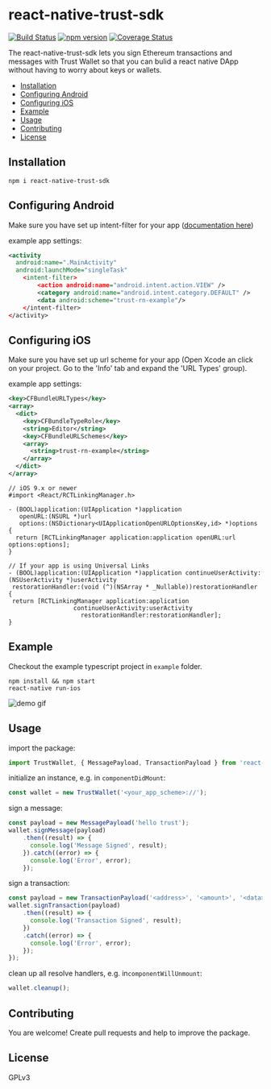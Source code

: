 # react-native-trust-sdk

[![Build Status](https://travis-ci.org/TrustWallet/react-native-trust-sdk.svg?branch=master)](https://travis-ci.org/TrustWallet/react-native-trust-sdk)
[![npm version](https://badge.fury.io/js/react-native-trust-sdk.svg)](https://badge.fury.io/js/react-native-trust-sdk)
[![Coverage Status](https://coveralls.io/repos/github/TrustWallet/react-native-trust-sdk/badge.svg?branch=master)](https://coveralls.io/github/TrustWallet/react-native-trust-sdk?branch=master)

The react-native-trust-sdk lets you sign Ethereum transactions and messages with Trust Wallet so that you can bulid a react native DApp without having to worry about keys or wallets.

* [Installation](#installation)
* [Configuring Android](#configuring-android)
* [Configuring iOS](#configuring-ios)
* [Example](#example)
* [Usage](#usage)
* [Contributing](#contributing)
* [License](#license)

## Installation

```shell
npm i react-native-trust-sdk
```

## Configuring Android

Make sure you have set up intent-filter for your app ([documentation here](https://developer.android.com/training/app-links/deep-linking#adding-filters))

example app settings:

```xml
<activity
  android:name=".MainActivity"
  android:launchMode="singleTask"
    <intent-filter>
        <action android:name="android.intent.action.VIEW" />
        <category android:name="android.intent.category.DEFAULT" />
        <data android:scheme="trust-rn-example"/>
    </intent-filter>
</activity>
```

## Configuring iOS

Make sure you have set up url scheme for your app (Open Xcode an click on your project. Go to the 'Info' tab and expand the 'URL Types' group).

example app settings:

```xml
<key>CFBundleURLTypes</key>
<array>
  <dict>
    <key>CFBundleTypeRole</key>
    <string>Editor</string>
    <key>CFBundleURLSchemes</key>
    <array>
      <string>trust-rn-example</string>
    </array>
  </dict>
</array>
```

```objc
// iOS 9.x or newer
#import <React/RCTLinkingManager.h>

- (BOOL)application:(UIApplication *)application
   openURL:(NSURL *)url
   options:(NSDictionary<UIApplicationOpenURLOptionsKey,id> *)options
{
  return [RCTLinkingManager application:application openURL:url options:options];
}

// If your app is using Universal Links
- (BOOL)application:(UIApplication *)application continueUserActivity:(NSUserActivity *)userActivity
 restorationHandler:(void (^)(NSArray * _Nullable))restorationHandler
{
 return [RCTLinkingManager application:application
                  continueUserActivity:userActivity
                    restorationHandler:restorationHandler];
}
```

## Example

Checkout the example typescript project in `example` folder.

```shell
npm install && npm start
react-native run-ios
```

![demo gif](doc/demo.gif)

## Usage

import the package:

```typescript
import TrustWallet, { MessagePayload, TransactionPayload } from 'react-native-trust-sdk';
```

initialize an instance, e.g. in `componentDidMount`:

```typescript
const wallet = new TrustWallet('<your_app_scheme>://');
```

sign a message:

```typescript
const payload = new MessagePayload('hello trust');
wallet.signMessage(payload)
    .then((result) => {
      console.log('Message Signed', result);
    }).catch((error) => {
      console.log('Error', error);
    });
```

sign a transaction:

```typescript
const payload = new TransactionPayload('<address>', '<amount>', '<data>');
wallet.signTransaction(payload)
    .then((result) => {
      console.log('Transaction Signed', result);
    })
    .catch((error) => {
      console.log('Error', error);
    });
});
```

clean up all resolve handlers, e.g. in`componentWillUnmount`:

```typescript
wallet.cleanup();
```

## Contributing

You are welcome! Create pull requests and help to improve the package.

## License

GPLv3
